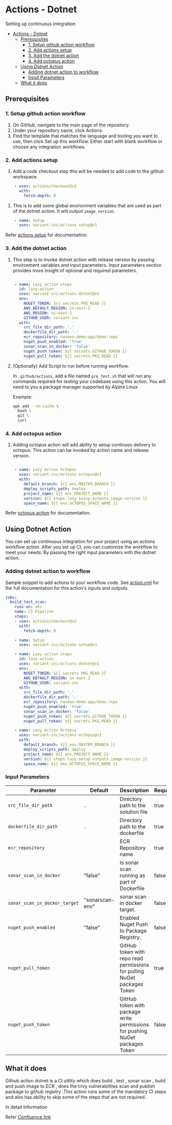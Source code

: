 # Actions - Dotnet

Setting up continuous integration

- [Actions - Dotnet](#actions---dotnet)
  - [Prerequisites](#prerequisites)
    - [1. Setup github action workflow](#1-setup-github-action-workflow)
    - [2. Add actions setup](#2-add-actions-setup)
    - [3. Add the dotnet action](#3-add-the-dotnet-action)
    - [4. Add octopus action](#4-add-octopus-action)
  - [Using Dotnet Action](#using-dotnet-action)
    - [Adding dotnet action to workflow](#adding-dotnet-action-to-workflow)
    - [Input Parameters](#input-parameters)
  - [What it does](#what-it-does)

## Prerequisites

### 1. Setup github action workflow

1. On GitHub, navigate to the main page of the repository.
2. Under your repository name, click Actions.
3. Find the template that matches the language and tooling you want to use, then click Set up this workflow. Either start with blank workflow or choose any integration workflows.

### 2. Add actions setup

1. Add a code checkout step this will be needed to add code to the github workspace.

```yaml
    - uses: actions/checkout@v2
      with:
        fetch-depth: 0
```

1. This is to add some global environment variables that are used as part of the dotnet action. It will output `image_version`.

```yaml
    - name: Setup
      uses: variant-inc/actions-setup@v1
```

Refer [actions setup](https://github.com/variant-inc/actions-setup/blob/master/README.md) for documentation.

### 3. Add the dotnet action

1. This step is to invoke dotnet action with release version by passing environment variables and input parameters. Input parameters section provides more insight of optional and required parameters.

```yaml

    - name: Lazy action steps
      id: lazy-action
      uses: variant-inc/actions-dotnet@v1
      env:
        NUGET_TOKEN: ${{ secrets.PKG_READ }}
        AWS_DEFAULT_REGION: us-east-2
        AWS_REGION: us-east-2
        GITHUB_USER: variant-inc
      with:
        src_file_dir_path: '.'
        dockerfile_dir_path: '.'
        ecr_repository: naveen-demo-app/demo-repo
        nuget_push_enabled: 'true'
        sonar_scan_in_docker: 'false'
        nuget_push_token: ${{ secrets.GITHUB_TOKEN }}
        nuget_pull_token: ${{ secrets.PKG_READ }}

```

2. (Optionally) Add Script to run before running workflow.

    In `.github/actions`, add a file named `pre_test.sh` that will run any commands required for testing your codebase using this action. You will need to you a package manager supported by Alpine Linux

    Example:
    ```bash
    apk add --no-cache \
      bash \
      git \
      curl
    ```

### 4. Add octopus action

1. Adding octopus action will add ability to setup continuos delivery to octopus. This action can be invoked by action name and release version.

```yaml

    - name: Lazy Action Octopus
      uses: variant-inc/actions-octopus@v1
      with:
        default_branch: ${{ env.MASTER_BRANCH }}
        deploy_scripts_path: deploy
        project_name: ${{ env.PROJECT_NAME }}
        version: ${{ steps.lazy-setup.outputs.image-version }}
        space_name: ${{ env.OCTOPUS_SPACE_NAME }}

```

Refer [octopus action](https://github.com/variant-inc/actions-octopus/blob/master/README.md) for documentation.

## Using Dotnet Action

You can set up continuous integration for your project using an actions workflow action.
After you set up CI, you can customize the workflow to meet your needs. By passing the right input parameters with the dotnet action.

### Adding dotnet action to workflow

Sample snippet to add actions to your workflow code.
See [action.yml](action.yml) for the full documentation for this action's inputs and outputs.

```yaml
jobs:
  build_test_scan:
    runs-on: eks
    name: CI Pipeline
    steps:
    - uses: actions/checkout@v2
      with:
        fetch-depth: 0

    - name: Setup
      uses: variant-inc/actions-setup@v1

    - name: Lazy action steps
      id: lazy-action
      uses: variant-inc/actions-dotnet@v1
      env:
        NUGET_TOKEN: ${{ secrets.PKG_READ }}
        AWS_DEFAULT_REGION: us-east-2
        GITHUB_USER: variant-inc
      with:
        src_file_dir_path: '.'
        dockerfile_dir_path: '.'
        ecr_repository: naveen-demo-app/demo-repo
        nuget_push_enabled: 'true'
        sonar_scan_in_docker: 'false'
        nuget_push_token: ${{ secrets.GITHUB_TOKEN }}
        nuget_pull_token: ${{ secrets.PKG_READ }}

    - name: Lazy Action Octopus
      uses: variant-inc/actions-octopus@v1
      with:
        default_branch: ${{ env.MASTER_BRANCH }}
        deploy_scripts_path: deploy
        project_name: ${{ env.PROJECT_NAME }}
        version: ${{ steps.lazy-setup.outputs.image-version }}
        space_name: ${{ env.OCTOPUS_SPACE_NAME }}

```

### Input Parameters

| Parameter                     | Default         | Description                                                                  | Required |
| ----------------------------- | --------------- | ---------------------------------------------------------------------------- | -------- |
| `src_file_dir_path`           | `.`             | Directory path to the solution file                                          | true     |
| `dockerfile_dir_path`         | `.`             | Directory path to the dockerfile                                             | true     |
| `ecr_repository`              |                 | ECR Repository name                                                          | true     |
| `sonar_scan_in_docker`        | "false"         | Is sonar scan running as part of Dockerfile                                  | false    |
| `sonar_scan_in_docker_target` | "sonarscan-env" | sonar scan in docker target.                                                 | false    |
| `nuget_push_enabled`          | "false"         | Enabled Nuget Push to Package Registry.                                      | false    |
| `nuget_pull_token`            |                 | GitHub token with repo read permissions for pulling NuGet packages Token     | true     |
| `nuget_push_token`            |                 | GitHub token with package write permissions for pushing NuGet packages Token | false    |

## What it does

Github action dotnet is a CI utility which does build , test , sonar scan , build and push image to ECR , does the trivy vulnerabilities scan and publish package to github registry .This action runs some of the mandatory CI steps and also has ability to skip some of the steps that are not required.

In detail Information

Refer [Confluence link](https://usxtech.atlassian.net/wiki/spaces/CLOUD/pages/1346404365/Lazy+Github+Action+Dotnet)


